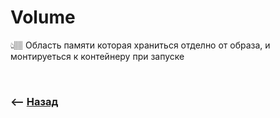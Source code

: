 # Volume
👆🏽 Область памяти которая храниться отделно от образа, и монтируеться к контейнеру при запуске


<br>

### ⟵ **<a href="../../readme.md">Назад</a>**